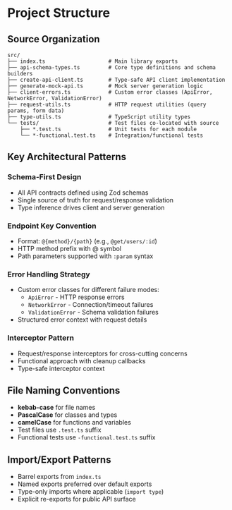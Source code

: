 # Project Structure

## Source Organization

```
src/
├── index.ts                    # Main library exports
├── api-schema-types.ts         # Core type definitions and schema builders
├── create-api-client.ts        # Type-safe API client implementation
├── generate-mock-api.ts        # Mock server generation logic
├── client-errors.ts            # Custom error classes (ApiError, NetworkError, ValidationError)
├── request-utils.ts            # HTTP request utilities (query params, form data)
├── type-utils.ts               # TypeScript utility types
└── tests/                      # Test files co-located with source
    ├── *.test.ts               # Unit tests for each module
    └── *-functional.test.ts    # Integration/functional tests
```

## Key Architectural Patterns

### Schema-First Design

- All API contracts defined using Zod schemas
- Single source of truth for request/response validation
- Type inference drives client and server generation

### Endpoint Key Convention

- Format: `@{method}/{path}` (e.g., `@get/users/:id`)
- HTTP method prefix with @ symbol
- Path parameters supported with `:param` syntax

### Error Handling Strategy

- Custom error classes for different failure modes:
  - `ApiError` - HTTP response errors
  - `NetworkError` - Connection/timeout failures
  - `ValidationError` - Schema validation failures
- Structured error context with request details

### Interceptor Pattern

- Request/response interceptors for cross-cutting concerns
- Functional approach with cleanup callbacks
- Type-safe interceptor context

## File Naming Conventions

- **kebab-case** for file names
- **PascalCase** for classes and types
- **camelCase** for functions and variables
- Test files use `.test.ts` suffix
- Functional tests use `-functional.test.ts` suffix

## Import/Export Patterns

- Barrel exports from `index.ts`
- Named exports preferred over default exports
- Type-only imports where applicable (`import type`)
- Explicit re-exports for public API surface
